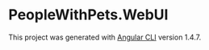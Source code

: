 # PeopleWithPets.WebUI

This project was generated with [Angular CLI](https://github.com/angular/angular-cli) version 1.4.7.
